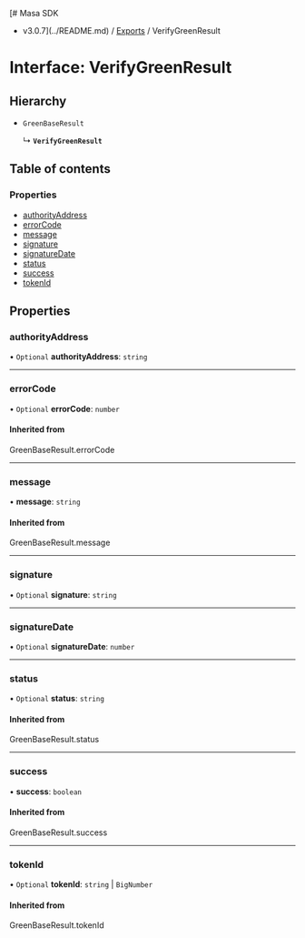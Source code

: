 [# Masa SDK
 - v3.0.7](../README.md) / [Exports](../modules.md) / VerifyGreenResult

# Interface: VerifyGreenResult

## Hierarchy

- `GreenBaseResult`

  ↳ **`VerifyGreenResult`**

## Table of contents

### Properties

- [authorityAddress](VerifyGreenResult.md#authorityaddress)
- [errorCode](VerifyGreenResult.md#errorcode)
- [message](VerifyGreenResult.md#message)
- [signature](VerifyGreenResult.md#signature)
- [signatureDate](VerifyGreenResult.md#signaturedate)
- [status](VerifyGreenResult.md#status)
- [success](VerifyGreenResult.md#success)
- [tokenId](VerifyGreenResult.md#tokenid)

## Properties

### authorityAddress

• `Optional` **authorityAddress**: `string`

___

### errorCode

• `Optional` **errorCode**: `number`

#### Inherited from

GreenBaseResult.errorCode

___

### message

• **message**: `string`

#### Inherited from

GreenBaseResult.message

___

### signature

• `Optional` **signature**: `string`

___

### signatureDate

• `Optional` **signatureDate**: `number`

___

### status

• `Optional` **status**: `string`

#### Inherited from

GreenBaseResult.status

___

### success

• **success**: `boolean`

#### Inherited from

GreenBaseResult.success

___

### tokenId

• `Optional` **tokenId**: `string` \| `BigNumber`

#### Inherited from

GreenBaseResult.tokenId
